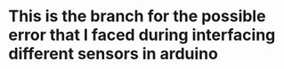 # This is the branch for the possible error that I faced during interfacing different sensors in arduino

